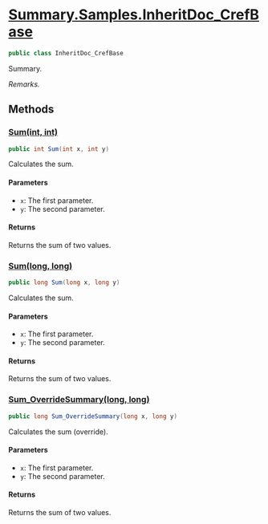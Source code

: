 # [Summary.Samples.InheritDoc_CrefBase](../src/Core/Samples/InheritDocSample.cs#L154)
```cs
public class InheritDoc_CrefBase
```

Summary.

_Remarks._

## Methods
### [Sum(int, int)](../src/Core/Samples/InheritDocSample.cs#L162)
```cs
public int Sum(int x, int y)
```

Calculates the sum.

#### Parameters
- `x`: The first parameter.
- `y`: The second parameter.

#### Returns
Returns the sum of two values.

### [Sum(long, long)](../src/Core/Samples/InheritDocSample.cs#L165)
```cs
public long Sum(long x, long y)
```

Calculates the sum.

#### Parameters
- `x`: The first parameter.
- `y`: The second parameter.

#### Returns
Returns the sum of two values.

### [Sum_OverrideSummary(long, long)](../src/Core/Samples/InheritDocSample.cs#L171)
```cs
public long Sum_OverrideSummary(long x, long y)
```

Calculates the sum (override).

#### Parameters
- `x`: The first parameter.
- `y`: The second parameter.

#### Returns
Returns the sum of two values.

